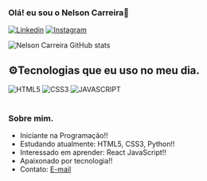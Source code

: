 ### Olá! eu sou o Nelson Carreira👋

[![Linkedin](https://img.shields.io/badge/LinkedIn-0077B5?style=for-the-badge&logo=linkedin&logoColor=white)](https://linkedin.com/in/nelson-carreira-9669a2144)
[![Instagram](https://img.shields.io/badge/Instagram-E4405F?style=for-the-badge&logo=instagram&logoColor=white
)](https://instagram.com/carreira__nelson)


![Nelson Carreira GitHub stats](https://github-readme-stats.vercel.app/api?username=Nelson-Carreira&show_icons=true&theme=vision-friendly-dark)

## ⚙️Tecnologias que eu uso no meu dia.

<div style="display: inline_block">
<img alihn="center" alt="HTML5" src="https://img.shields.io/badge/HTML5-E34F26?style=for-the-badge&logo=html5&logoColor=white" />
<img alihn="center" 
alt="CSS3" src="https://img.shields.io/badge/CSS3-1572B6?style=for-the-badge&logo=css3&logoColor=white" />
<img alihn="center" 
alt="JAVASCRIPT" src="https://img.shields.io/badge/JavaScript-F7DF1E?style=for-the-badge&logo=javascript&logoColor=black "/>
</div> <br>

### Sobre mim.

- Iniciante na Programação!! <br>
- Estudando atualmente: HTML5, CSS3, Python!!
- Interessado em aprender: React JavaScript!!
- Apaixonado por tecnologia!! <br>
- Contato: <a href="mailto:nelsoonerr@outlook.com">E-mail</a>
